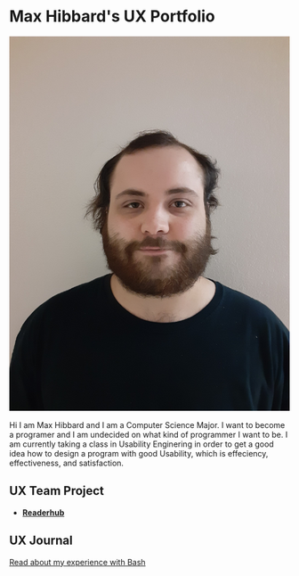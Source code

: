 # Max Hibbard's UX Portfolio

![Max Hibbard](/assets/Max.jpg)

Hi I am Max Hibbard and I am a Computer Science Major. I want to become a programer and I am undecided on what kind of programmer I want to be. I am currently taking a class in Usability Enginering in order to get a good idea how to design a program with good Usability, which is effeciency, effectiveness, and satisfaction.

## UX Team Project

* **[Readerhub](https://usabilityengineering.github.io/readerhub/)** 

## UX Journal

[Read about my experience with Bash](j01/)
